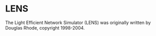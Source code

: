 # LENS
The Light Efficient Network Simulator (LENS) was originally written by Douglas Rhode, copyright 1998-2004. 
